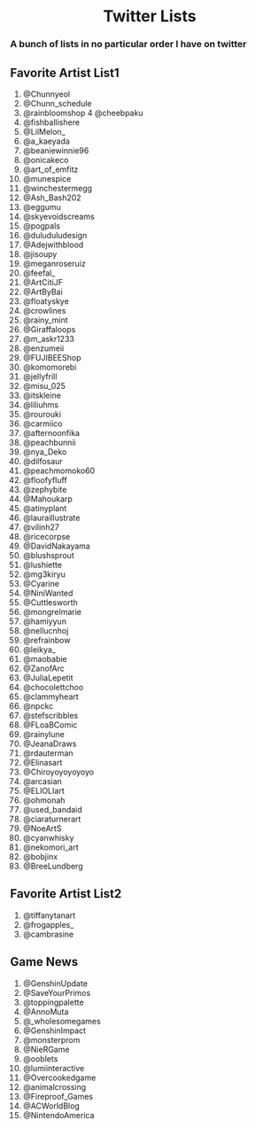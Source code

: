 
<h1 align="center">
  Twitter Lists
</h1>
<h3>A bunch of lists in no particular order I have on twitter</h3>

## Favorite Artist List1

1.   @Chunnyeol
2.   @Chunn_schedule
3.   @rainbloomshop
4    @cheebpaku
5.   @fishballishere
6.   @LilMelon_
7.   @a_kaeyada
8.   @beaniewinnie96
9.   @onicakeco
10.   @art_of_emfitz
11.   @munespice
12.   @winchestermegg
13.   @Ash_Bash202
14.   @eggumu
15.   @skyevoidscreams
16.   @pogpals
17.   @duluduludesign
18.   @Adejwithblood
19.   @jisoupy
20.   @meganroseruiz
21.   @feefal_
22.   @ArtCitiJF
23.   @ArtByBai
24.   @floatyskye
25.   @crowlines
26.   @rainy_mint
27.   @Giraffaloops
28.   @m_askr1233
29.   @enzumeii
30.   @FUJIBEEShop
31.   @komomorebi
32.   @jellyfrill
33.   @misu_025
34.   @itskleine
35.   @liliuhms
36.   @rourouki
37.   @carmiico
38.   @afternoonfika
39.   @peachbunnii
40.   @nya_Deko
41.   @dilfosaur
42.   @peachmomoko60
43.   @floofyfluff
44.   @zephybite
45.   @Mahoukarp
46.   @atinyplant
47.   @lauraillustrate
48.   @vilinh27
49.   @ricecorpse
50.   @DavidNakayama
51.   @blushsprout
52.   @lushiette            
53.   @mg3kiryu
54.   @Cyarine
55.   @NiniWanted
56.   @Cuttlesworth
57.   @mongrelmarie
58.   @hamiyyun
59.   @nellucnhoj
60.   @refrainbow
61.   @leikya_
62.   @maobabie
63.   @ZanofArc
64.   @JuliaLepetit
65.   @chocolettchoo
66.   @clammyheart
67.   @npckc
68.   @stefscribbles
69.   @FLoaBComic
70.   @rainylune
71.   @JeanaDraws
72.   @rdauterman
73.   @Elinasart
74.   @Chiroyoyoyoyoyo
75.   @arcasian
76.   @ELIOLIart
77.   @ohmonah
78.   @used_bandaid
79.   @ciaraturnerart
80.   @NoeArtS
81.   @cyanwhisky
82.   @nekomori_art
83.   @bobjinx
84.   @BreeLundberg

## Favorite Artist List2
1.   @tiffanytanart
2.   @frogapples_
3.   @cambrasine

## Game News

1.  @GenshinUpdate
2.  @SaveYourPrimos
3.  @toppingpalette
4.  @AnnoMuta
5.  @_wholesomegames
6.  @GenshinImpact
7.  @monsterprom
8.  @NieRGame
9.  @ooblets
10.  @lumiinteractive
11.  @Overcookedgame
12.  @animalcrossing
13.  @Fireproof_Games
14.  @ACWorldBlog
15.  @NintendoAmerica
